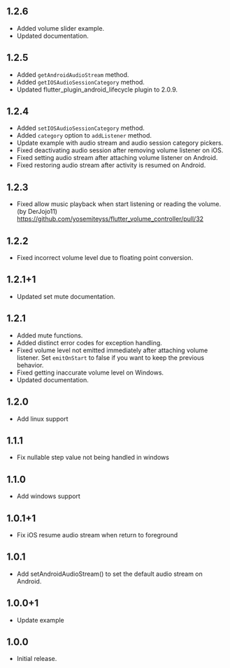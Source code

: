 ## 1.2.6
* Added volume slider example.
* Updated documentation.

## 1.2.5
* Added `getAndroidAudioStream` method.
* Added `getIOSAudioSessionCategory` method.
* Updated flutter_plugin_android_lifecycle plugin to 2.0.9.

## 1.2.4
* Added `setIOSAudioSessionCategory` method.
* Added `category` option to `addListener` method.
* Update example with audio stream and audio session category pickers.
* Fixed deactivating audio session after removing volume listener on iOS.
* Fixed setting audio stream after attaching volume listener on Android.
* Fixed restoring audio stream after activity is resumed on Android.

## 1.2.3
* Fixed allow music playback when start listening or reading the volume. (by DerJojo11)
  https://github.com/yosemiteyss/flutter_volume_controller/pull/32

## 1.2.2
* Fixed incorrect volume level due to floating point conversion.

## 1.2.1+1
* Updated set mute documentation.

## 1.2.1
* Added mute functions.
* Added distinct error codes for exception handling.
* Fixed volume level not emitted immediately after attaching volume listener. Set `emitOnStart` to
  false if you want to keep the previous behavior.
* Fixed getting inaccurate volume level on Windows.
* Updated documentation.

## 1.2.0
* Add linux support

## 1.1.1
* Fix nullable step value not being handled in windows

## 1.1.0
* Add windows support

## 1.0.1+1
* Fix iOS resume audio stream when return to foreground

## 1.0.1
* Add setAndroidAudioStream() to set the default audio stream on Android.

## 1.0.0+1
* Update example

## 1.0.0
* Initial release.

